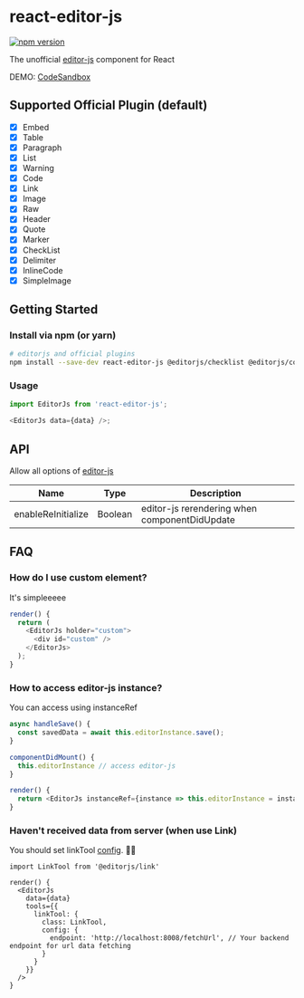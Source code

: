 # react-editor-js

[![npm version](https://badge.fury.io/js/react-editor-js.svg)](https://badge.fury.io/js/react-editor-js)

The unofficial [editor-js](https://editorjs.io/) component for React

DEMO: [CodeSandbox](https://codesandbox.io/s/react-editor-js-q8g0z)

## Supported Official Plugin (default)

- [x] Embed
- [x] Table
- [x] Paragraph
- [x] List
- [x] Warning
- [x] Code
- [x] Link
- [x] Image
- [x] Raw
- [x] Header
- [x] Quote
- [x] Marker
- [x] CheckList
- [x] Delimiter
- [x] InlineCode
- [x] SimpleImage

## Getting Started

### Install via npm (or yarn)

```bash
# editorjs and official plugins
npm install --save-dev react-editor-js @editorjs/checklist @editorjs/code @editorjs/delimiter @editorjs/editorjs @editorjs/embed @editorjs/header @editorjs/image @editorjs/inline-code @editorjs/link @editorjs/list @editorjs/marker @editorjs/paragraph @editorjs/quote @editorjs/raw @editorjs/simple-image @editorjs/table @editorjs/warning
```

### Usage

```js
import EditorJs from 'react-editor-js';

<EditorJs data={data} />;
```

## API

Allow all options of [editor-js](https://github.com/codex-team/editor.js/blob/master/types/configs/editor-config.d.ts)

| Name               | Type    | Description                                   |
| ------------------ | ------- | --------------------------------------------- |
| enableReInitialize | Boolean | editor-js rerendering when componentDidUpdate |

## FAQ

### How do I use custom element?

It's simpleeeee

```js
render() {
  return (
    <EditorJs holder="custom">
      <div id="custom" />
    </EditorJs>
  );
}
```

### How to access editor-js instance?

You can access using instanceRef

```js
async handleSave() {
  const savedData = await this.editorInstance.save();
}

componentDidMount() {
  this.editorInstance // access editor-js
}

render() {
  return <EditorJs instanceRef={instance => this.editorInstance = instance} data={data} />
}
```

### Haven't received data from server (when use Link)

You should set linkTool [config](https://github.com/editor-js/link#usage). 💪🏻

```tsx
import LinkTool from '@editorjs/link'

render() {
  <EditorJs
    data={data}
    tools={{
      linkTool: {
        class: LinkTool,
        config: {
          endpoint: 'http://localhost:8008/fetchUrl', // Your backend endpoint for url data fetching
        }
      }
    }}
  />
}
```
